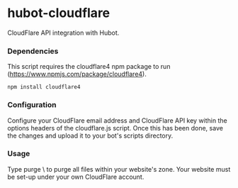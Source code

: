 # hubot-cloudflare
CloudFlare API integration with Hubot.

<h3>Dependencies</h3>

This script requires the cloudflare4 npm package to run (https://www.npmjs.com/package/cloudflare4).

<code>npm install cloudflare4</code>

<h3>Configuration</h3>
Configure your CloudFlare email address and CloudFlare API key within the options headers of the cloudflare.js script. Once this has been done, save the changes and upload it to your bot's scripts directory.

<h3>Usage</h3>
Type purge \<domain\> to purge all files within your website's zone. Your website must be set-up under your own CloudFlare account.
